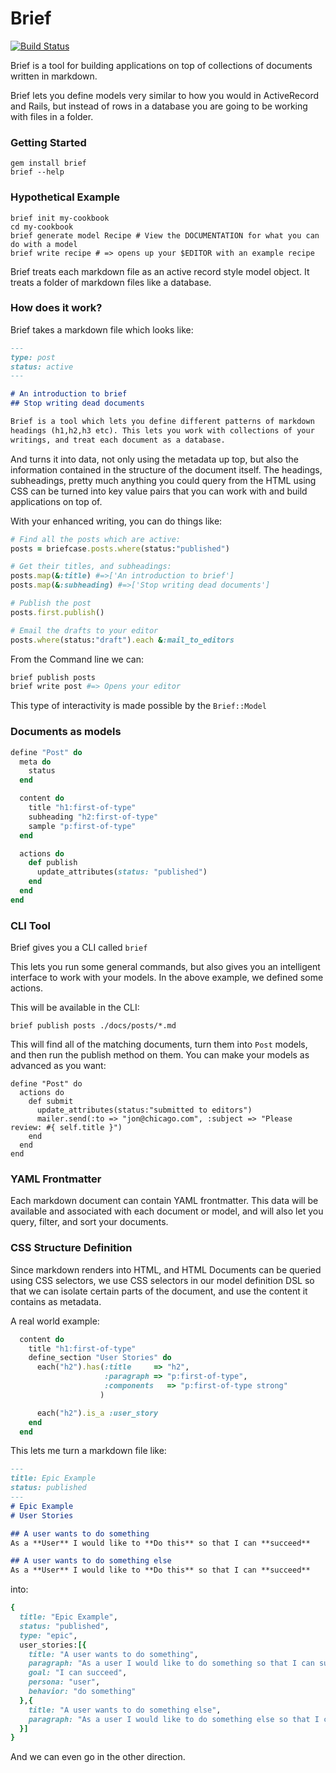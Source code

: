 # Brief 
[![Build
Status](https://travis-ci.org/datapimp/brief.svg?branch=master)](https://travis-ci.org/datapimp/brief)

Brief is a tool for building applications on top of collections of
documents written in markdown.  

Brief lets you define models very similar to how you would in
ActiveRecord and Rails, but instead of rows in a database you are 
going to be working with files in a folder.

### Getting Started
```
gem install brief
brief --help
```

### Hypothetical Example

```
brief init my-cookbook
cd my-cookbook
brief generate model Recipe # View the DOCUMENTATION for what you can do with a model
brief write recipe # => opens up your $EDITOR with an example recipe
```

Brief treats each markdown file as an active record style model object. It treats a folder of markdown files like a database.

### How does it work?

Brief takes a markdown file which looks like:

```markdown
---
type: post
status: active
---

# An introduction to brief 
## Stop writing dead documents 

Brief is a tool which lets you define different patterns of markdown
headings (h1,h2,h3 etc). This lets you work with collections of your
writings, and treat each document as a database. 
```

And turns it into data, not only using the metadata up top, but also the information
contained in the structure of the document itself.  The headings, subheadings, pretty much
anything you could query from the HTML using CSS can be turned into key value pairs that you can work
with and build applications on top of.

With your enhanced writing, you can do things like:

```ruby
# Find all the posts which are active:
posts = briefcase.posts.where(status:"published")

# Get their titles, and subheadings:
posts.map(&:title) #=>['An introduction to brief']
posts.map(&:subheading) #=>['Stop writing dead documents']

# Publish the post
posts.first.publish()

# Email the drafts to your editor
posts.where(status:"draft").each &:mail_to_editors
```

From the Command line we can:

```bash
brief publish posts 
brief write post #=> Opens your editor
```

This type of interactivity is made possible by the `Brief::Model`

### Documents as models

```ruby
define "Post" do
  meta do
    status
  end

  content do
    title "h1:first-of-type"
    subheading "h2:first-of-type"
    sample "p:first-of-type"
  end

  actions do
    def publish
      update_attributes(status: "published")
    end
  end
end
```

### CLI Tool

Brief gives you a CLI called `brief`

This lets you run some general commands, but also gives you an
intelligent interface to work with your models.  In the above example,
we defined some actions.

This will be available in the CLI:

```
brief publish posts ./docs/posts/*.md
```

This will find all of the matching documents, turn them into `Post`
models, and then run the publish method on them.  You can make your
models as advanced as you want:

```
define "Post" do
  actions do
    def submit 
      update_attributes(status:"submitted to editors")
      mailer.send(:to => "jon@chicago.com", :subject => "Please review: #{ self.title }")
    end
  end
end
```

### YAML Frontmatter

Each markdown document can contain YAML frontmatter.  This data will be
available and associated with each document or model, and will also let
you query, filter, and sort your documents.

### CSS Structure Definition

Since markdown renders into HTML, and HTML Documents can be queried
using CSS selectors, we use CSS selectors in our model definition DSL so
that we can isolate certain parts of the document, and use the content
it contains as metadata.

A real world example:

```ruby
  content do
    title "h1:first-of-type"
    define_section "User Stories" do
      each("h2").has(:title     => "h2",
                     :paragraph => "p:first-of-type",
                     :components   => "p:first-of-type strong"
                    )

      each("h2").is_a :user_story
    end
  end
```

This lets me turn a markdown file like:

```markdown
---
title: Epic Example
status: published
---
# Epic Example
# User Stories

## A user wants to do something
As a **User** I would like to **Do this** so that I can **succeed**

## A user wants to do something else
As a **User** I would like to **Do this** so that I can **succeed**
```

into:

```ruby
{
  title: "Epic Example",
  status: "published",
  type: "epic",
  user_stories:[{
    title: "A user wants to do something",
    paragraph: "As a user I would like to do something so that I can succeed",
    goal: "I can succeed",
    persona: "user",
    behavior: "do something"
  },{
    title: "A user wants to do something else",
    paragraph: "As a user I would like to do something else so that I can succeed"
  }]
}
```

And we can even go in the other direction.
